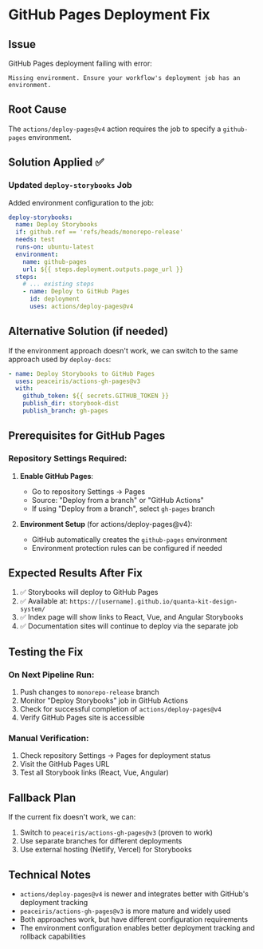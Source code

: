 # GitHub Pages Deployment Fix

## Issue
GitHub Pages deployment failing with error:
```
Missing environment. Ensure your workflow's deployment job has an environment.
```

## Root Cause
The `actions/deploy-pages@v4` action requires the job to specify a `github-pages` environment.

## Solution Applied ✅

### Updated `deploy-storybooks` Job
Added environment configuration to the job:
```yaml
deploy-storybooks:
  name: Deploy Storybooks
  if: github.ref == 'refs/heads/monorepo-release'
  needs: test
  runs-on: ubuntu-latest
  environment:
    name: github-pages
    url: ${{ steps.deployment.outputs.page_url }}
  steps:
    # ... existing steps
    - name: Deploy to GitHub Pages
      id: deployment
      uses: actions/deploy-pages@v4
```

## Alternative Solution (if needed)

If the environment approach doesn't work, we can switch to the same approach used by `deploy-docs`:

```yaml
- name: Deploy Storybooks to GitHub Pages
  uses: peaceiris/actions-gh-pages@v3
  with:
    github_token: ${{ secrets.GITHUB_TOKEN }}
    publish_dir: storybook-dist
    publish_branch: gh-pages
```

## Prerequisites for GitHub Pages

### Repository Settings Required:
1. **Enable GitHub Pages**:
   - Go to repository Settings → Pages
   - Source: "Deploy from a branch" or "GitHub Actions"
   - If using "Deploy from a branch", select `gh-pages` branch

2. **Environment Setup** (for actions/deploy-pages@v4):
   - GitHub automatically creates the `github-pages` environment
   - Environment protection rules can be configured if needed

## Expected Results After Fix

1. ✅ Storybooks will deploy to GitHub Pages
2. ✅ Available at: `https://[username].github.io/quanta-kit-design-system/`
3. ✅ Index page will show links to React, Vue, and Angular Storybooks
4. ✅ Documentation sites will continue to deploy via the separate job

## Testing the Fix

### On Next Pipeline Run:
1. Push changes to `monorepo-release` branch
2. Monitor "Deploy Storybooks" job in GitHub Actions
3. Check for successful completion of `actions/deploy-pages@v4`
4. Verify GitHub Pages site is accessible

### Manual Verification:
1. Check repository Settings → Pages for deployment status
2. Visit the GitHub Pages URL
3. Test all Storybook links (React, Vue, Angular)

## Fallback Plan

If the current fix doesn't work, we can:
1. Switch to `peaceiris/actions-gh-pages@v3` (proven to work)
2. Use separate branches for different deployments
3. Use external hosting (Netlify, Vercel) for Storybooks

## Technical Notes

- `actions/deploy-pages@v4` is newer and integrates better with GitHub's deployment tracking
- `peaceiris/actions-gh-pages@v3` is more mature and widely used
- Both approaches work, but have different configuration requirements
- The environment configuration enables better deployment tracking and rollback capabilities
